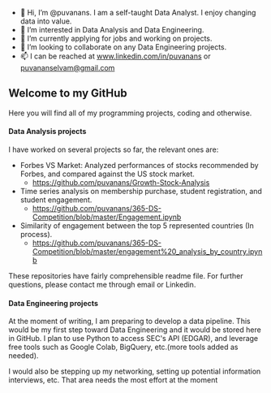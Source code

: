 - 👋 Hi, I’m @puvanans. I am a self-taught Data Analyst. I enjoy changing data into value. 
- 👀 I’m interested in Data Analysis and Data Engineering.
- 🌱 I’m currently applying for jobs and working on projects.
- 💞️ I’m looking to collaborate on any Data Engineering projects.
- 📫 I can be reached at www.linkedin.com/in/puvanans or puvananselvam@gmail.com

## Welcome to my GitHub

Here you will find all of my programming projects, coding and otherwise. 

#### Data Analysis projects

I have worked on several projects so far, the relevant ones are:
 - Forbes VS Market: Analyzed performances of stocks recommended by Forbes, and compared against the US stock market.
   - https://github.com/puvanans/Growth-Stock-Analysis
 - Time series analysis on membership purchase, student registration, and student engagement.
   - https://github.com/puvanans/365-DS-Competition/blob/master/Engagement.ipynb
 - Similarity of engagement between the top 5 represented countries (In process).
   - https://github.com/puvanans/365-DS-Competition/blob/master/engagement%20_analysis_by_country.ipynb

These repositories have fairly comprehensible readme file. For further questions, please contact me through email or Linkedin.

#### Data Engineering projects

At the moment of writing, I am preparing to develop a data pipeline. This would be my first step toward Data Engineering and it would be stored here in GitHub.
I plan to use Python to access SEC's API (EDGAR), and leverage free tools such as Google Colab, BigQuery, etc.(more tools added as needed).

I would also be stepping up my networking, setting up potential information interviews, etc. That area needs the most effort at the moment
<!---
puvanans/puvanans is a ✨ special ✨ repository because its `README.md` (this file) appears on your GitHub profile.
You can click the Preview link to take a look at your changes.
--->
